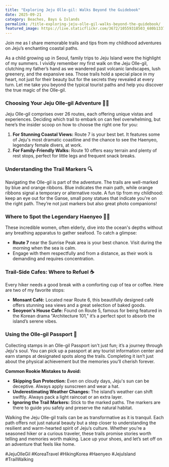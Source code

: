 ```yaml
---
title: "Exploring Jeju Olle-gil: Walks Beyond the Guidebook"
date: 2025-09-21
category: Beaches, Bays & Islands
permalink: /title-exploring-jeju-olle-gil-walks-beyond-the-guidebook/
featured_image: https://live.staticflickr.com/3672/10559318503_680b1337f0.jpg
---
```

Join me as I share memorable trails and tips from my childhood adventures on Jeju’s enchanting coastal paths.

As a child growing up in Seoul, family trips to Jeju Island were the highlight of my summers. I vividly remember my first walk on the Jeju Olle-gil, clutching my father’s hand as we wandered past volcanic landscapes, lush greenery, and the expansive sea. Those trails hold a special place in my heart, not just for their beauty but for the secrets they revealed at every turn. Let me take you beyond the typical tourist paths and help you discover the true magic of the Olle-gil.

### Choosing Your Jeju Olle-gil Adventure 🚶‍♂️

Jeju Olle-gil comprises over 26 routes, each offering unique vistas and experiences. Deciding which trail to embark on can feel overwhelming, but here’s the insider scoop on how to choose the right one for you:

1. **For Stunning Coastal Views:** Route 7 is your best bet. It features some of Jeju's most dramatic coastline and the chance to see the Haenyeo, legendary female divers, at work.
2. **For Family-Friendly Walks:** Route 10 offers easy terrain and plenty of rest stops, perfect for little legs and frequent snack breaks.

### Understanding the Trail Markers 🔍

Navigating the Olle-gil is part of the adventure. The trails are well-marked by blue and orange ribbons. Blue indicates the main path, while orange ribbons signal a temporary or alternative route. A fun tip from my childhood: keep an eye out for the Ganse, small pony statues that indicate you're on the right path. They’re not just markers but also great photo companions!

### Where to Spot the Legendary Haenyeo 🧜‍♀️

These incredible women, often elderly, dive into the ocean's depths without any breathing apparatus to gather seafood. To catch a glimpse:

* **Route 7** near the Sunrise Peak area is your best chance. Visit during the morning when the sea is calm.
* Engage with them respectfully and from a distance, as their work is demanding and requires concentration.

### Trail-Side Cafes: Where to Refuel ☕

Every hiker needs a good break with a comforting cup of tea or coffee. Here are two of my favorite stops:

* **Monsant Café:** Located near Route 6, this beautifully designed café offers stunning sea views and a great selection of baked goods.
* **Seoyeon's House Cafe:** Found on Route 5, famous for being featured in the Korean drama "Architecture 101," it’s a perfect spot to absorb the island’s serene vibes.

### Using the Olle-gil Passport 📔

Collecting stamps in an Olle-gil Passport isn't just fun; it’s a journey through Jeju's soul. You can pick up a passport at any tourist information center and earn stamps at designated spots along the trails. Completing it isn’t just about the physical achievement but the memories you’ll cherish forever.

**Common Rookie Mistakes to Avoid:**

* **Skipping Sun Protection:** Even on cloudy days, Jeju's sun can be deceptive. Always apply sunscreen and wear a hat.
* **Underestimating Weather Changes:** The island’s weather can shift swiftly. Always pack a light raincoat or an extra layer.
* **Ignoring the Trail Markers:** Stick to the marked paths. The markers are there to guide you safely and preserve the natural habitat.

Walking the Jeju Olle-gil trails can be as transformative as it is tranquil. Each path offers not just natural beauty but a step closer to understanding the resilient and warm-hearted spirit of Jeju’s culture. Whether you’re a seasoned hiker or a curious traveler, these trails promise stories worth telling and memories worth making. Lace up your shoes, and let’s set off on an adventure that feels like home.

\#JejuOlleGil #KoreaTravel #HikingKorea #Haenyeo #JejuIsland #TrailWalking